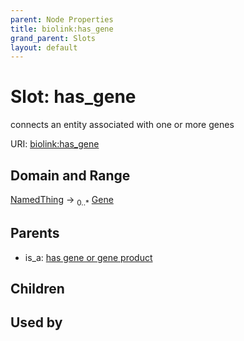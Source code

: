 ```yaml
---
parent: Node Properties
title: biolink:has_gene
grand_parent: Slots
layout: default
---
```


# Slot: has_gene


connects an entity associated with one or more genes

URI: [biolink:has_gene](https://w3id.org/biolink/has_gene)

## Domain and Range

[NamedThing](NamedThing.md) ->  <sub>0..\*</sub> [Gene](Gene.md)

## Parents

 *  is_a: [has gene or gene product](has_gene_or_gene_product.md)

## Children


## Used by

